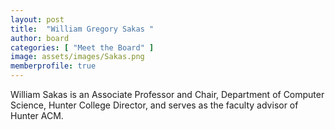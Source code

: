 ```yaml
---
layout: post
title:  "William Gregory Sakas "
author: board
categories: [ "Meet the Board" ]
image: assets/images/Sakas.png
memberprofile: true
---
```


William Sakas is an Associate Professor and Chair, Department of Computer Science, Hunter College Director, and serves as the faculty advisor of Hunter ACM.
